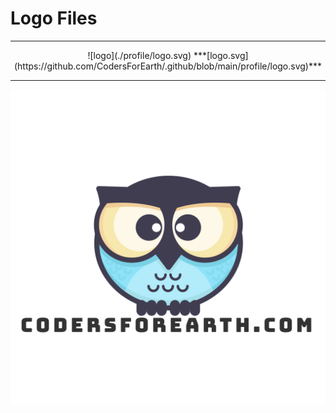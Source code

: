# Logo Files

---

<p align="center">
  ![logo](./profile/logo.svg)
  ***[logo.svg](https://github.com/CodersForEarth/.github/blob/main/profile/logo.svg)***
</p>

---

![logo_com](./profile/logo_com.svg)

